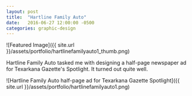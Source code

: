 ```yaml
---
layout: post
title:  "Hartline Family Auto"
date:   2016-06-27 12:00:00 -0500
categories: graphic-design
---
```


![Featured Image]({{ site.url }}/assets/portfolio/hartlinefamilyauto1_thumb.png)

Hartline Family Auto tasked me with designing a half-page newspaper ad for Texarkana Gazette's Spotlight. It turned out quite well.


![Hartline Family Auto half-page ad for Texarkana Gazette Spotlight]({{ site.url }}/assets/portfolio/hartlinefamilyauto1.png)